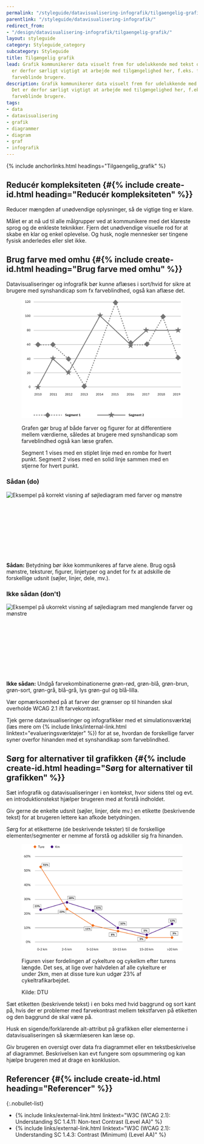 ```yaml
---
permalink: "/styleguide/datavisualisering-infografik/tilgaengelig-grafik/"
parentlink: "/styleguide/datavisualisering-infografik/"
redirect_from:
- "/design/datavisualisering-infografik/tilgaengelig-grafik/"
layout: styleguide
category: Styleguide_category
subcategory: Styleguide
title: Tilgængelig grafik
lead: Grafik kommunikerer data visuelt frem for udelukkende med tekst og tal. Det
  er derfor særligt vigtigt at arbejde med tilgængelighed her, f.eks. for at tilgodese
  farveblinde brugere.
description: Grafik kommunikerer data visuelt frem for udelukkende med tekst og tal.
  Det er derfor særligt vigtigt at arbejde med tilgængelighed her, f.eks. for at tilgodese
  farveblinde brugere.
tags:
- data
- datavisualisering
- grafik
- diagrammer
- diagram
- graf
- infografik
---
```


{% include anchorlinks.html headings="Tilgaengelig_grafik" %}

## Reducér kompleksiteten {#{% include create-id.html heading="Reducér kompleksiteten" %}}

Reducer mængden af unødvendige oplysninger, så de vigtige ting er klare.

Målet er at nå ud til alle målgrupper ved at kommunikere med det klareste sprog og de enkleste teknikker. Fjern det unødvendige visuelle rod for at skabe en klar og enkel oplevelse. Og husk, nogle mennesker ser tingene fysisk anderledes eller slet ikke.

## Brug farve med omhu {#{% include create-id.html heading="Brug farve med omhu" %}}

Datavisualiseringer og infografik bør kunne aflæses i sort/hvid for sikre at brugere med synshandicap som fx farveblindhed, også kan aflæse det.

<figure class="mb-6">
<img src="/assets/img/design/datavisualisering/graph-figures.svg" class="w-percent-70" alt="Eksempel på graf med forskellige figurer frem for farver" />
<figcaption>
<p>Grafen gør brug af både farver og figurer for at differentiere mellem værdierne, således at brugere med synshandicap som farveblindhed også kan læse grafen.</p>
<p>Segment 1 vises med en stiplet linje med en rombe for hvert punkt. Segment 2 vises med en solid linje sammen med en stjerne for hvert punkt.</p>
</figcaption>
</figure>

<section class="do-dont-container row" aria-label="Eksempel på korrekt søjlediagram">
  <div class="col-12 col-md-6">
    <h3>Sådan (do)</h3>
    <div><img  src="{{ site.baseurl }}/assets/img/design/datavisualisering/barchart-do.svg" alt="Eksempel på korrekt visning af søjlediagram med farver og mønstre" /></div>
    <div class="separator"><svg class="icon-svg" focusable="false" aria-hidden="true"><use xlink:href="#check-circle"></use></svg><div></div></div>
    <p><strong>Sådan:</strong> Betydning bør ikke kommunikeres af farve alene. Brug også mønstre, teksturer, figurer, linjetyper og andet for fx at adskille de forskellige udsnit (søjler, linjer, dele, mv.).</p>
    </div>
    <div class="col-12 col-md-6">
    <h3>Ikke sådan (don't)</h3>
    <div><img  src="{{ site.baseurl }}/assets/img/design/datavisualisering/barchart-dont.svg" alt="Eksempel på ukorrekt visning af søjlediagram med manglende farver og mønstre" /></div>
    <div class="separator"><svg class="icon-svg" focusable="false" aria-hidden="true"><use xlink:href="#highlight-off"></use></svg><div></div></div>
    <p><strong>Ikke sådan:</strong> Undgå farvekombinationerne grøn-rød, grøn-blå, grøn-brun, grøn-sort, grøn-grå, blå-grå, lys grøn-gul og blå-lilla.</p>
  </div>
</section>

Vær opmærksomhed på at farver der grænser op til hinanden skal overholde WCAG 2.1 ift farvekontrast.

Tjek gerne datavisualiseringer og infografikker med et simulationsværktøj (læs mere om {% include links/internal-link.html linktext="evalueringsværktøjer" %}) for at se, hvordan de forskellige farver syner overfor hinanden med et synshandikap som farveblindhed.

## Sørg for alternativer til grafikken {#{% include create-id.html heading="Sørg for alternativer til grafikken" %}}

Sæt infografik og datavisualiseringer i en kontekst, hvor sidens titel og evt. en introduktionstekst hjælper brugeren med at forstå indholdet.

Giv gerne de enkelte udsnit (søjler, linjer, dele mv.) en etikette (beskrivende tekst) for at brugeren lettere kan afkode betydningen.

Sørg for at etiketterne (de beskrivende tekster) til de forskellige elementer/segmenter er nemme af forstå og adskiller sig fra hinanden.

<figure class="mb-6">
  <img src="/assets/img/design/datavisualisering/graph-biking.svg" class="w-percent-md-70" alt="Eksempel på graf der viser fordelingen af cykelture og cykelkm efter turens længde." />
  <figcaption>
    <p>Figuren viser fordelingen af cykelture og cykelkm efter turens længde. Det ses, at lige over halvdelen af alle cykelture er under 2km, men at disse ture kun udgør 23% af cykeltrafikarbejdet.</p>
    <p>Kilde: DTU</p>
  </figcaption>
</figure>

Sæt etiketten (beskrivende tekst) i en boks med hvid baggrund og sort kant på, hvis der er problemer med farvekontrast mellem tekstfarven på  etiketten og den baggrund de skal være på.

Husk en sigende/forklarende alt-attribut på grafikken eller elementerne i datavisualiseringen så skærmlæseren kan læse op.

Giv brugeren en oversigt over data fra diagrammet eller en tekstbeskrivelse af diagrammet. Beskrivelsen kan evt fungere som opsummering og kan hjælpe brugeren med at drage en konklusion.

## Referencer {#{% include create-id.html heading="Referencer" %}}

{:.nobullet-list}

* {% include links/external-link.html linktext="W3C (WCAG 2.1): Understanding SC 1.4.11: Non-text Contrast (Level AA)" %}
* {% include links/external-link.html linktext="W3C (WCAG 2.1): Understanding SC 1.4.3: Contrast (Minimum) (Level AA)" %}